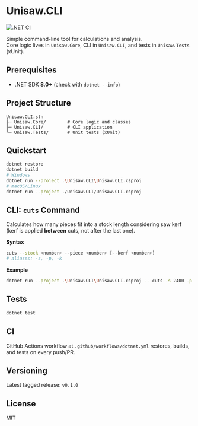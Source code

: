 # Unisaw.CLI

[![.NET CI](https://github.com/aminsabr/Unisaw/actions/workflows/workflows/dotnet.yml/badge.svg)](https://github.com/aminsabr/Unisaw/actions/workflows/workflows/dotnet.yml)

Simple command-line tool for calculations and analysis.  
Core logic lives in `Unisaw.Core`, CLI in `Unisaw.CLI`, and tests in `Unisaw.Tests` (xUnit).

## Prerequisites
- .NET SDK **8.0+** (check with `dotnet --info`)

## Project Structure
```
Unisaw.CLI.sln
├─ Unisaw.Core/        # Core logic and classes
├─ Unisaw.CLI/         # CLI application
└─ Unisaw.Tests/       # Unit tests (xUnit)
```

## Quickstart
```bash
dotnet restore
dotnet build
# Windows
dotnet run --project .\Unisaw.CLI\Unisaw.CLI.csproj
# macOS/Linux
dotnet run --project ./Unisaw.CLI/Unisaw.CLI.csproj
```

## CLI: `cuts` Command
Calculates how many pieces fit into a stock length considering saw kerf (kerf is applied **between** cuts, not after the last one).

**Syntax**
```bash
cuts --stock <number> --piece <number> [--kerf <number>]
# aliases: -s, -p, -k
```

**Example**
```bash
dotnet run --project .\Unisaw.CLI\Unisaw.CLI.csproj -- cuts -s 2400 -p 400 -k 3
```

## Tests
```bash
dotnet test
```

## CI
GitHub Actions workflow at `.github/workflows/dotnet.yml` restores, builds, and tests on every push/PR.

## Versioning
Latest tagged release: `v0.1.0`

## License
MIT
